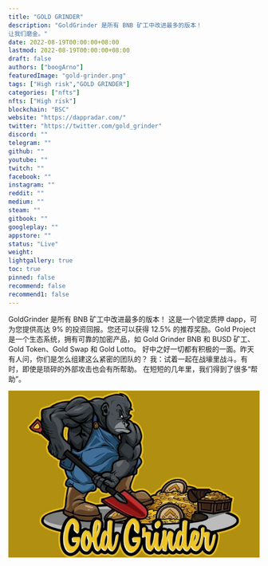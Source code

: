 ```yaml
---
title: "GOLD GRINDER"
description: "GoldGrinder 是所有 BNB 矿工中改进最多的版本！
让我们磨金。"
date: 2022-08-19T00:00:00+08:00
lastmod: 2022-08-19T00:00:00+08:00
draft: false
authors: ["boogArno"]
featuredImage: "gold-grinder.png"
tags: ["High risk","GOLD GRINDER"]
categories: ["nfts"]
nfts: ["High risk"]
blockchain: "BSC"
website: "https://dappradar.com/"
twitter: "https://twitter.com/gold_grinder"
discord: ""
telegram: ""
github: ""
youtube: ""
twitch: ""
facebook: ""
instagram: ""
reddit: ""
medium: ""
steam: ""
gitbook: ""
googleplay: ""
appstore: ""
status: "Live"
weight: 
lightgallery: true
toc: true
pinned: false
recommend: false
recommend1: false
---
```

GoldGrinder 是所有 BNB 矿工中改进最多的版本！ 这是一个锁定质押 dapp，可为您提供高达 9% 的投资回报。您还可以获得 12.5% 的推荐奖励。Gold Project 是一个生态系统，拥有可靠的加密产品，如 Gold Grinder BNB 和 BUSD 矿工、Gold Token、Gold Swap 和 Gold Lotto。 好中之好一切都有积极的一面。昨天有人问，你们是怎么组建这么紧密的团队的？ 我：试着一起在战壕里战斗。有时，即使是琐碎的外部攻击也会有所帮助。 在短短的几年里，我们得到了很多“帮助”。

![goldgrinder-dapp-defi-bsc-image1_6b2242c0632828198c91e258cfce0f8b](goldgrinder-dapp-defi-bsc-image1_6b2242c0632828198c91e258cfce0f8b.png)